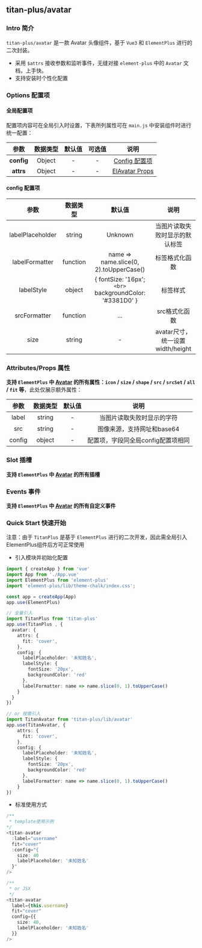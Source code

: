 ## titan-plus/avatar

### Intro 简介

`titan-plus/avatar` 是一款 Avatar 头像组件，基于 `Vue3` 和 `ElementPlus` 进行的二次封装。

- 采用 `$attrs` 接收参数和监听事件，无缝对接 `element-plus` 中的 `Avatar` 文档，上手快。
- 支持安装时个性化配置

### Options 配置项

#### 全局配置项

配置项内容可在全局引入时设置，下表所列属性可在 `main.js` 中安装组件时进行统一配置：

|       参数       | 数据类型 | 默认值 | 可选值 |                                 说明                                 |
| :--------------: | :------: | :----: | :----: | :-------------------------------------------------------------------: |
| **config** |  Object  |   -   |   -   |                     [Config 配置项](#config-配置项)                     |
| **attrs** |  Object  |   -   |   -   | [ElAvatar Props](https://element-plus.gitee.io/#/zh-CN/component/avatar) |

#### config 配置项

|       参数       | 数据类型 |                          默认值                          |               说明               |
| :--------------: | :------: | :------------------------------------------------------: | :------------------------------: |
| labelPlaceholder |  string  |                         Unknown                         |  当图片读取失败时显示的默认标签  |
|  labelFormatter  | function |          name => name.slice(0, 2).toUpperCase()          |          标签格式化函数          |
|    labelStyle    |  object  | { fontSize: '16px';`<br>` backgroundColor: '#3381D0' } |             标签样式             |
|   srcFormatter   | function |                           ...                           |          src格式化函数          |
|       size       |  string  |                            -                            | avatar尺寸，统一设置width/height |

### Attributes/Props 属性

**支持 `ElementPlus` 中 [Avatar](https://element-plus.org/#/zh-CN/component/Avatar) 的所有属性：`icon` / `size` / `shape` / `src` / `srcSet` / `all` / `fit` 等**，此处仅展示额外属性：

|  参数  | 数据类型 | 默认值 |                说明                |
| :----: | :------: | :----: | :--------------------------------: |
| label |  string  |   -   |     当图片读取失败时显示的字符     |
|  src  |  string  |   -   |     图像来源，支持网址和base64     |
| config |  object  |   -   | 配置项，字段同全局config配置项相同 |

### Slot 插槽

**支持 `ElementPlus` 中 [Avatar](https://element-plus.org/#/zh-CN/component/Avatar) 的所有插槽**

### Events 事件

**支持 `ElementPlus` 中 [Avatar](https://element-plus.org/#/zh-CN/component/Avatar) 的所有自定义事件**

### Quick Start 快速开始

注意：由于 `TitanPlus` 是基于 `ElementPlus` 进行的二次开发，因此需全局引入ElementPlus组件后方可正常使用

- 引入模块并初始化配置

```ts
import { createApp } from 'vue'
import App from './App.vue'
import ElementPlus from 'element-plus'
import 'element-plus/lib/theme-chalk/index.css';

const app = createApp(App)
app.use(ElementPlus)

// 全量引入
import TitanPlus from 'titan-plus'
app.use(TitanPlus , {
  avatar: {
    attrs: {
      fit: 'cover',
    },
    config: {
      labelPlaceholder: '未知姓名',
      labelStyle: {
        fontSize: '20px',
        backgroundColor: 'red'
      },
      labelFormatter: name => name.slice(0, 1).toUpperCase()
    }
  }
})

// or 按需引入
import TitanAvatar from 'titan-plus/lib/avatar'
app.use(TitanAvatar, {
    attrs: {
      fit: 'cover',
    },
    config: {
      labelPlaceholder: '未知姓名',
      labelStyle: {
        fontSize: '20px',
        backgroundColor: 'red'
      },
      labelFormatter: name => name.slice(0, 1).toUpperCase()
    }
})

```

- 标准使用方式

```ts
/**
 * template使用示例
*/
<titan-avatar
  :label="username"
  fit="cover"
  :config="{
    size: 40
    labelPlaceholder: '未知姓名'
  }"
/>

/**
 * or JSX
 */
<titan-avatar
  label={this.username}
  fit="cover"
  config={{
    size: 40,
    labelPlaceholder: '未知姓名'
  }}
/>
```
